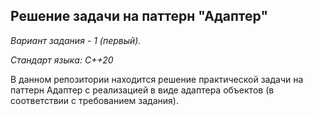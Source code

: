 
## Решение задачи на паттерн "Адаптер"

*Вариант задания - 1 (первый).*

*Стандарт языка: C++20*

В данном репозитории находится решение практической задачи на паттерн Адаптер 
с реализацией в виде адаптера объектов (в соответствии с требованием задания).
